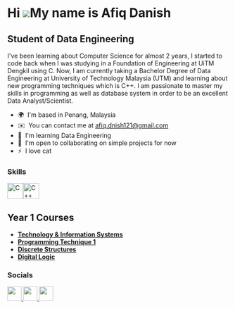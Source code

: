 Hi ![](https://user-images.githubusercontent.com/18350557/176309783-0785949b-9127-417c-8b55-ab5a4333674e.gif)My name is Afiq Danish
===================================================================================================================================

Student of Data Engineering
---------------------------

I've been learning about Computer Science for almost 2 years, I started to code back when I was studying in a Foundation of Engineering at UiTM Dengkil using C. Now, I am currently taking a Bachelor Degree of Data Engineering at University of Technology Malaysia (UTM) and learning about new programming techniques which is C++. I am passionate to master my skills in programming as well as database system in order to be an excellent Data Analyst/Scientist.

* 🌍  I'm based in Penang, Malaysia
* ✉️  You can contact me at [afiq.dnish121@gmail.com](mailto:afiq.dnish121@gmail.com)
* 🧠  I'm learning Data Engineering
* 🤝  I'm open to collaborating on simple projects for now
* ⚡  I love cat

### Skills


<p align="left">
<a href="https://docs.microsoft.com/en-us/cpp/?view=msvc-170" target="_blank" rel="noreferrer"><img src="https://raw.githubusercontent.com/danielcranney/readme-generator/main/public/icons/skills/c-colored.svg" width="36" height="36" alt="C" /></a><a href="https://docs.microsoft.com/en-us/cpp/?view=msvc-170" target="_blank" rel="noreferrer"><img src="https://raw.githubusercontent.com/danielcranney/readme-generator/main/public/icons/skills/cplusplus-colored.svg" width="36" height="36" alt="C++" /></a>
</p>

<h2>Year 1 Courses</h2>

- <b>[Technology & Information Systems](https://github.com/fiqdanish/TechnologyInformationSystems)</b>
- <b>[Programming Technique 1](https://github.com/fiqdanish/ProgrammingTechnique1)</b>
- <b>[Discrete Structures](https://github.com/fiqdanish/DiscreteStructure)</b>
- <b>[Digital Logic](https://github.com/fiqdanish/DigitalLogic)</b>

 
### Socials

<p align="left"> <a href="https://www.github.com/fiqdanish" target="_blank" rel="noreferrer"> <picture> <source media="(prefers-color-scheme: dark)" srcset="https://raw.githubusercontent.com/danielcranney/readme-generator/main/public/icons/socials/github-dark.svg" /> <source media="(prefers-color-scheme: light)" srcset="https://raw.githubusercontent.com/danielcranney/readme-generator/main/public/icons/socials/github.svg" /> <img src="https://raw.githubusercontent.com/danielcranney/readme-generator/main/public/icons/socials/github.svg" width="32" height="32" /> </picture> </a> <a href="https://www.linkedin.com/in/fiqdanish" target="_blank" rel="noreferrer"> <picture> <source media="(prefers-color-scheme: dark)" srcset="https://raw.githubusercontent.com/danielcranney/readme-generator/main/public/icons/socials/linkedin-dark.svg" /> <source media="(prefers-color-scheme: light)" srcset="https://raw.githubusercontent.com/danielcranney/readme-generator/main/public/icons/socials/linkedin.svg" /> <img src="https://raw.githubusercontent.com/danielcranney/readme-generator/main/public/icons/socials/linkedin.svg" width="32" height="32" /> </picture> </a> <a href="https://www.threads.net/@fiqdanish" target="_blank" rel="noreferrer"> <picture> <source media="(prefers-color-scheme: dark)" srcset="https://raw.githubusercontent.com/danielcranney/readme-generator/main/public/icons/socials/threads-dark.svg" /> <source media="(prefers-color-scheme: light)" srcset="https://raw.githubusercontent.com/danielcranney/readme-generator/main/public/icons/socials/threads.svg" /> <img src="https://raw.githubusercontent.com/danielcranney/readme-generator/main/public/icons/socials/threads.svg" width="32" height="32" /> </picture> </a></p>

